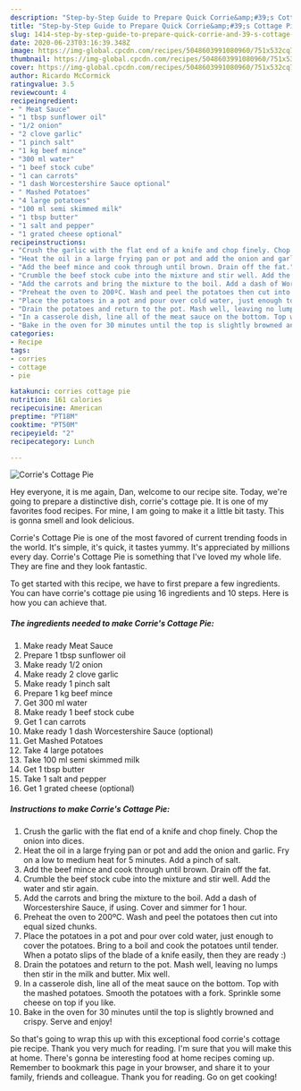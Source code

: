 ```yaml
---
description: "Step-by-Step Guide to Prepare Quick Corrie&amp;#39;s Cottage Pie"
title: "Step-by-Step Guide to Prepare Quick Corrie&amp;#39;s Cottage Pie"
slug: 1414-step-by-step-guide-to-prepare-quick-corrie-and-39-s-cottage-pie
date: 2020-06-23T03:16:39.348Z
image: https://img-global.cpcdn.com/recipes/5048603991080960/751x532cq70/corries-cottage-pie-recipe-main-photo.jpg
thumbnail: https://img-global.cpcdn.com/recipes/5048603991080960/751x532cq70/corries-cottage-pie-recipe-main-photo.jpg
cover: https://img-global.cpcdn.com/recipes/5048603991080960/751x532cq70/corries-cottage-pie-recipe-main-photo.jpg
author: Ricardo McCormick
ratingvalue: 3.5
reviewcount: 4
recipeingredient:
- " Meat Sauce"
- "1 tbsp sunflower oil"
- "1/2 onion"
- "2 clove garlic"
- "1 pinch salt"
- "1 kg beef mince"
- "300 ml water"
- "1 beef stock cube"
- "1 can carrots"
- "1 dash Worcestershire Sauce optional"
- " Mashed Potatoes"
- "4 large potatoes"
- "100 ml semi skimmed milk"
- "1 tbsp butter"
- "1 salt and pepper"
- "1 grated cheese optional"
recipeinstructions:
- "Crush the garlic with the flat end of a knife and chop finely. Chop the onion into dices."
- "Heat the oil in a large frying pan or pot and add the onion and garlic. Fry on a low to medium heat for 5 minutes. Add a pinch of salt."
- "Add the beef mince and cook through until brown. Drain off the fat."
- "Crumble the beef stock cube into the mixture and stir well. Add the water and stir again."
- "Add the carrots and bring the mixture to the boil. Add a dash of Worcestershire Sauce, if using. Cover and simmer for 1 hour."
- "Preheat the oven to 200ºC. Wash and peel the potatoes then cut into equal sized chunks."
- "Place the potatoes in a pot and pour over cold water, just enough to cover the potatoes. Bring to a boil and cook the potatoes until tender. When a potato slips of the blade of a knife easily, then they are ready :)"
- "Drain the potatoes and return to the pot. Mash well, leaving no lumps then stir in the milk and butter. Mix well."
- "In a casserole dish, line all of the meat sauce on the bottom. Top with the mashed potatoes. Smooth the potatoes with a fork. Sprinkle some cheese on top if you like."
- "Bake in the oven for 30 minutes until the top is slightly browned and crispy. Serve and enjoy!"
categories:
- Recipe
tags:
- corries
- cottage
- pie

katakunci: corries cottage pie 
nutrition: 161 calories
recipecuisine: American
preptime: "PT18M"
cooktime: "PT50M"
recipeyield: "2"
recipecategory: Lunch

---
```



![Corrie&#39;s Cottage Pie](https://img-global.cpcdn.com/recipes/5048603991080960/751x532cq70/corries-cottage-pie-recipe-main-photo.jpg)

Hey everyone, it is me again, Dan, welcome to our recipe site. Today, we're going to prepare a distinctive dish, corrie&#39;s cottage pie. It is one of my favorites food recipes. For mine, I am going to make it a little bit tasty. This is gonna smell and look delicious.



Corrie&#39;s Cottage Pie is one of the most favored of current trending foods in the world. It's simple, it's quick, it tastes yummy. It's appreciated by millions every day. Corrie&#39;s Cottage Pie is something that I've loved my whole life. They are fine and they look fantastic.


To get started with this recipe, we have to first prepare a few ingredients. You can have corrie&#39;s cottage pie using 16 ingredients and 10 steps. Here is how you can achieve that.

<!--inarticleads1-->

##### The ingredients needed to make Corrie&#39;s Cottage Pie:

1. Make ready  Meat Sauce
1. Prepare 1 tbsp sunflower oil
1. Make ready 1/2 onion
1. Make ready 2 clove garlic
1. Make ready 1 pinch salt
1. Prepare 1 kg beef mince
1. Get 300 ml water
1. Make ready 1 beef stock cube
1. Get 1 can carrots
1. Make ready 1 dash Worcestershire Sauce (optional)
1. Get  Mashed Potatoes
1. Take 4 large potatoes
1. Take 100 ml semi skimmed milk
1. Get 1 tbsp butter
1. Take 1 salt and pepper
1. Get 1 grated cheese (optional)




<!--inarticleads2-->

##### Instructions to make Corrie&#39;s Cottage Pie:

1. Crush the garlic with the flat end of a knife and chop finely. Chop the onion into dices.
1. Heat the oil in a large frying pan or pot and add the onion and garlic. Fry on a low to medium heat for 5 minutes. Add a pinch of salt.
1. Add the beef mince and cook through until brown. Drain off the fat.
1. Crumble the beef stock cube into the mixture and stir well. Add the water and stir again.
1. Add the carrots and bring the mixture to the boil. Add a dash of Worcestershire Sauce, if using. Cover and simmer for 1 hour.
1. Preheat the oven to 200ºC. Wash and peel the potatoes then cut into equal sized chunks.
1. Place the potatoes in a pot and pour over cold water, just enough to cover the potatoes. Bring to a boil and cook the potatoes until tender. When a potato slips of the blade of a knife easily, then they are ready :)
1. Drain the potatoes and return to the pot. Mash well, leaving no lumps then stir in the milk and butter. Mix well.
1. In a casserole dish, line all of the meat sauce on the bottom. Top with the mashed potatoes. Smooth the potatoes with a fork. Sprinkle some cheese on top if you like.
1. Bake in the oven for 30 minutes until the top is slightly browned and crispy. Serve and enjoy!




So that's going to wrap this up with this exceptional food corrie&#39;s cottage pie recipe. Thank you very much for reading. I'm sure that you will make this at home. There's gonna be interesting food at home recipes coming up. Remember to bookmark this page in your browser, and share it to your family, friends and colleague. Thank you for reading. Go on get cooking!
